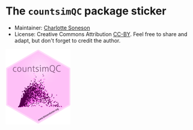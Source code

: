 # The `countsimQC` package sticker

* Maintainer: [Charlotte Soneson](https://github.com/csoneson/)
* License: Creative Commons Attribution [CC-BY](https://creativecommons.org/licenses/by/2.0/). Feel free to share and adapt, but don't forget to credit the author.

<img src=countsimQC.png height="200">

